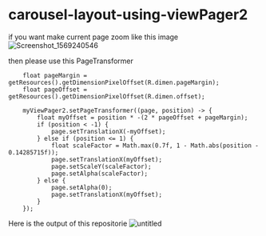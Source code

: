 # carousel-layout-using-viewPager2

if you want make current page zoom like this image 
![Screenshot_1569240546](https://user-images.githubusercontent.com/30828060/65424532-67eb2580-de29-11e9-9452-35cd545d5049.png)

then please use this PageTransformer

        float pageMargin = getResources().getDimensionPixelOffset(R.dimen.pageMargin);
        float pageOffset = getResources().getDimensionPixelOffset(R.dimen.offset);

        myViewPager2.setPageTransformer((page, position) -> {
            float myOffset = position * -(2 * pageOffset + pageMargin);
            if (position < -1) {
                page.setTranslationX(-myOffset);
            } else if (position <= 1) {
                float scaleFactor = Math.max(0.7f, 1 - Math.abs(position - 0.14285715f));
                page.setTranslationX(myOffset);
                page.setScaleY(scaleFactor);
                page.setAlpha(scaleFactor);
            } else {
                page.setAlpha(0);
                page.setTranslationX(myOffset);
            }
        });

Here is the output of this repositorie 
![untitled](https://user-images.githubusercontent.com/30828060/65403743-f5f7e980-ddf2-11e9-9c33-28b89feb4a82.gif)
